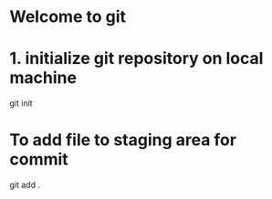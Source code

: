 # Welcome to git

# 1. initialize git repository on local machine
git init

# To add file to staging area for commit
 git add .

